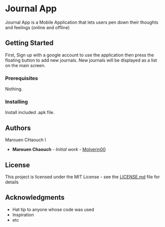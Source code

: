 # Journal App

Journal App is a Mobile Application that lets users pen down their thoughts and feelings (online and offline)

## Getting Started

First, Sign up with a google account to use the application then press the floating button to add new journals. 
New journals will be displayed as a list on the main screen.

### Prerequisites

Nothing.

### Installing

Install included .apk file.

## Authors

Marouen CHaouch I

* **Marouen Chaouch** - *Initial work* - [Molverin00](https://github.com/Molverin00)

## License

This project is licensed under the MIT License - see the [LICENSE.md](LICENSE.md) file for details

## Acknowledgments

* Hat tip to anyone whose code was used
* Inspiration
* etc
